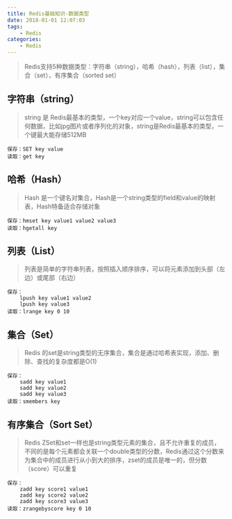 ```yaml
---
title: Redis基础知识-数据类型
date: 2018-01-01 12:07:03
tags:
    - Redis
categories: 
    - Redis
---
```


> Redis支持5种数据类型：字符串（string），哈希（hash），列表（list），集合（set），有序集合（sorted set）

## 字符串（string）
> string 是 Redis最基本的类型，一个key对应一个value，string可以包含任何数据，比如jpg图片或者序列化的对象，string是Redis最基本的类型，一个键最大能存储512MB

```
保存：SET key value
读取：get key 
```
## 哈希（Hash）
> Hash 是一个键名对集合，Hash是一个string类型的field和value的映射表，Hash特备适合存储对象

```
保存：hmset key value1 value2 value3
读取：hgetall key
```

## 列表（List）
> 列表是简单的字符串列表，按照插入顺序排序，可以将元素添加到头部（左边）或尾部（右边）

```
保存：
    lpush key value1 value2
    lpush key value3
读取：lrange key 0 10
```

## 集合（Set）
> Redis 的set是string类型的无序集合，集合是通过哈希表实现，添加、删除、查找的复杂度都是O(1)

```
保存：
    sadd key value1
    sadd key value2
    sadd key value3
读取：smembers key
```

## 有序集合（Sort Set）
> Redis ZSet和set一样也是string类型元素的集合，且不允许重复的成员，不同的是每个元素都会关联一个double类型的分数，Redis通过这个分数来为集合中的成员进行从小到大的排序，zset的成员是唯一的，但分数（score）可以重复

```:
保存：
    zadd key score1 value1 
    zadd key score2 value2 
    zadd key score3 value3
读取：zrangebyscore key 0 10
```